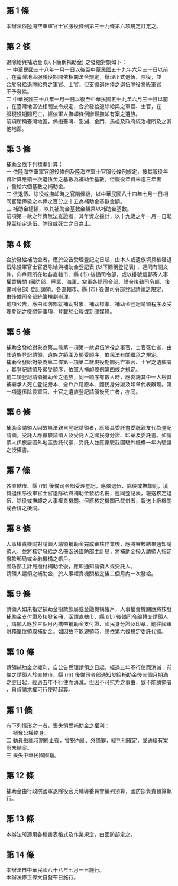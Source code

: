 第 1 條
-------
本辦法依陸海空軍軍官士官服役條例第三十九條第六項規定訂定之。

第 2 條
-------
退除給與補助金 (以下簡稱補助金) 之發給對象如下：  
一  中華民國三十八年一月一日以後至中華民國五十九年六月三十日以前  
    ，在臺灣地區服現役期間依相關法令規定，辦理正式退伍、除役，並  
    合於發給退除給與之軍官、士官。但支領退休俸之退伍除役將級軍官  
    不予發給。  
二  中華民國三十八年一月一日以後至中華民國五十九年六月三十日以前  
    ，在臺灣地區依相關法令規定，合於發給退除給與之軍官、士官，在  
    服現役期間死亡，經依軍人撫卹條例辦理撫卹有案之遺族。  
前項所稱臺灣地區，係指臺灣、澎湖、金門、馬祖及政府統治權所及之其  
他地區。

第 3 條
-------
補助金依下列標準計算：  
一  依陸海空軍軍官服役條例及陸海空軍士官服役條例規定，按其服役年  
    資計算應領一次退伍金之基數為補助金基數。但服役年資未逾三年者  
    ，發給六個基數之補助金。  
二  依退伍、除役或撫卹時之官階俸級，以中華民國八十四年七月一日相  
    同官階俸級之本俸之百分之十五為補助金基數金額。  
三  補助金總額，以其補助金基數金額乘以補助金基數。  
前項第一款之年資無法查證者，其年資之採計，以十九歲之年一月一日起  
算至核定退伍、除役或死亡之日為止。

第 4 條
-------
合於發給補助金者，應於公告受理登記之日起，由本人或遺族填具核發退  
伍除役軍官士官退除給與補助金登記表 (以下簡稱登記表) ，連同有關文  
件，向戶籍所在地各直轄市、縣 (市) 後備司令部，或以掛號信郵寄人事  
權責機關 (國防部、陸軍、海軍、空軍各總司令部、聯合後勤司令部、後  
備司令部) 登記請領。各直轄市、縣 (市) 後備司令部登記請領之規定，  
由後備司令部統籌規劃辦理。  
前項公告，應由國防部就補助對象、補助標準、補助金登記請領程序及受  
理登記之機關等事項，登載於公報或新聞媒體。

第 5 條
-------
補助金發給對象為第二條第一項第一款退伍除役之軍官、士官死亡者，由  
其遺族登記請領，遺族之範圍及領受順序，依民法有關繼承之規定。  
補助金發給對象為第二條第一項第二款現役期間死亡軍官、士官之遺族者  
，其登記請領及領受順序，依軍人撫卹條例第四條之規定。  
前二項登記請領補助金之遺族，同一順序有數人時，應委託其中一人檢具  
被繼承人死亡登記謄本、全戶戶籍謄本、國民身分證及印章代表辦理。第  
一項退伍除役軍官、士官之遺族登記請領後死亡者，亦同。

第 6 條
-------
補助金請領人因故無法親自登記請領者，應填具委託書委託親友代為登記  
請領。受託人應繳驗請領人及受託人之國民身分證、印章及委託書。如請  
領人係旅居國外地區委託代領，受託人並應繳驗我國駐外機構一年內驗證  
之授權書。

第 7 條
-------
各直轄市、縣 (市) 後備司令部受理登記，應依退伍、除役或撫卹別，填  
具退伍除役軍官士官退除給與補助金發給名冊，連同登記表，報送核定退  
伍、除役或撫卹之人事權責機關。但原核定機關已裁併者，報送上級機關  
或合併之機關。

第 8 條
-------
人事權責機關對請領人請領補助金完成審核作業後，應將審核結果通知請  
領人，並將核定發給之名冊函送國防部主計局，將補助金撥入請領人指定  
撥款郵局或金融機構之帳戶。  
國防部主計局撥付補助金後，應即通知請領人或受託人。  
請領人請領之補助金，於人事權責機關核定後二個月內一次發給。

第 9 條
-------
請領人如未指定補助金撥款郵局或金融機構帳戶，人事權責機關應將核發  
補助金支付證及核發名冊，函請直轄市、縣 (市) 後備司令部轉交請領人  
，請領人應於三個月內攜帶補助金支付證、國民身分證及印章，前往國軍  
財務單位領取補助金。如因故不能親領時，應依第六條規定委託代領。

第 10 條
--------
請領補助金之權利，自公告受理請領之日起，經過五年不行使而消滅；前  
條之請領人於直轄市、縣 (市) 後備司令部通知發給補助金後三個月期滿  
之翌日起，經過五年不行使而消滅。但因不可抗力之事由，致不能請領者  
，自該請求權可行使時起算。

第 11 條
--------
有下列情形之一者，喪失領受補助金之權利：  
一  禠奪公權終身。  
二  動員戡亂時期終止後，曾犯內亂、外患罪，經判刑確定，或通緝有案  
    尚未結案。  
三  喪失中華民國國籍。

第 12 條
--------
補助金由行政院國軍退除役官兵輔導委員會編列預算，國防部負責預算執  
行。

第 13 條
--------
本辦法所適用各種書表格式及作業規定，由國防部定之。

第 14 條
--------
本辦法自中華民國八十八年七月一日施行。  
本辦法修正條文自發布日施行。

